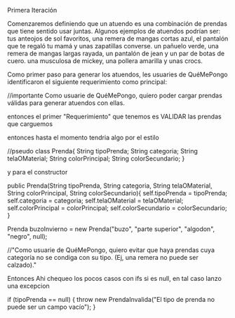 Primera Iteración

Comenzaremos definiendo que un atuendo es una combinación de prendas que tiene sentido usar juntas. Algunos ejemplos de atuendos podrían ser:
tus anteojos de sol favoritos, una remera de mangas cortas azul, el pantalón que te regaló tu mamá y unas zapatillas converse.
un pañuelo verde, una remera de mangas largas rayada, un pantalón de jean y un par de botas de cuero.
una musculosa de mickey, una pollera amarilla y unas crocs.

Como primer paso para generar los atuendos, les usuaries de QuéMePongo identificaron el siguiente requerimiento como principal:

//importante
Como usuarie de QuéMePongo, quiero poder cargar prendas válidas para generar atuendos con ellas.

entonces el primer "Requerimiento" que tenemos es VALIDAR las prendas que carguemos


entonces hasta el momento tendria algo por el estilo

//pseudo
class Prenda{
    String tipoPrenda;
    String categoria;
    String telaOMaterial;
    String colorPrincipal;
    String colorSecundario;
}

y para el constructor 

public Prenda(String tipoPrenda, String categoria, String telaOMaterial, String colorPrincipal, String colorSecundario){
self.tipoPrenda = tipoPrenda;
self.categoria = categoria;
self.telaOMaterial = telaOMaterial;
self.colorPrincipal = colorPrincipal;
self.colorSecundario = colorSecundario;
}

Prenda buzoInvierno = new Prenda("buzo", "parte superior", "algodon", "negro", null);

//"Como usuarie de QuéMePongo, quiero evitar que haya prendas cuya categoría no se condiga con su tipo. (Ej, una remera no puede ser calzado)."

Entonces Ahi chequeo los pocos casos con ifs si es null, en tal caso lanzo una excepcion

if (tipoPrenda == null) {
throw new PrendaInvalida("El tipo de prenda no puede ser un campo vacío");
}

